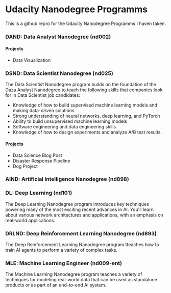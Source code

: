 # Udacity Nanodegree Programms

This is a github repro for the Udacity Nanodegree Programms I haven taken.

### DAND: Data Analyst Nanodegree (nd002)

#### Projects
- Data Visualization

### DSND: Data Scientist Nanodegree (nd025)
The Data Scientist Nanodegree program builds on the foundation of the Daza Analyst Nanodegree to teach the following skills that companies look for in Data Scientist job candidates:
* Knowledge of how to build supervised machine learning models and making data-driven solutions
* Strong understanding of neural networks, deep learning, and PyTorch
* Ability to build unsupervised machine learning models
* Software engineering and data engineering skills
* Knowledge of how to design experiments and analyze A/B test results.

#### Projects
- Data Science Blog Post
- Disaster Response Pipeline
- Dog Project

### AIND: Artificial Intelligence Nanodegree (nd898)

### DL: Deep Learning (nd101)
The Deep Learning Nanodegree program introduces key techniques powering many of the most exciting recent advances in AI. You'll learn about various network architectures and applications, with an emphasis on real-world applications.

### DRLND: Deep Reinforcement Learning Nanodegree (nd893)
The Deep Reinforcement Learning Nanodegree program tteaches how to train AI agents to perform a variety of complex tasks.

### MLE: Machine Learning Engineer (nd009-ent)
The Machine Learning Nanodegree program teaches a variety of techniques for modeling real-world data that can be used as standalone products or as part of an end-to-end AI system.
